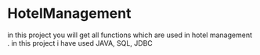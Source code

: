 # HotelManagement
in this project you will get all functions  which are used in hotel management . in this project i have used JAVA, SQL, JDBC
